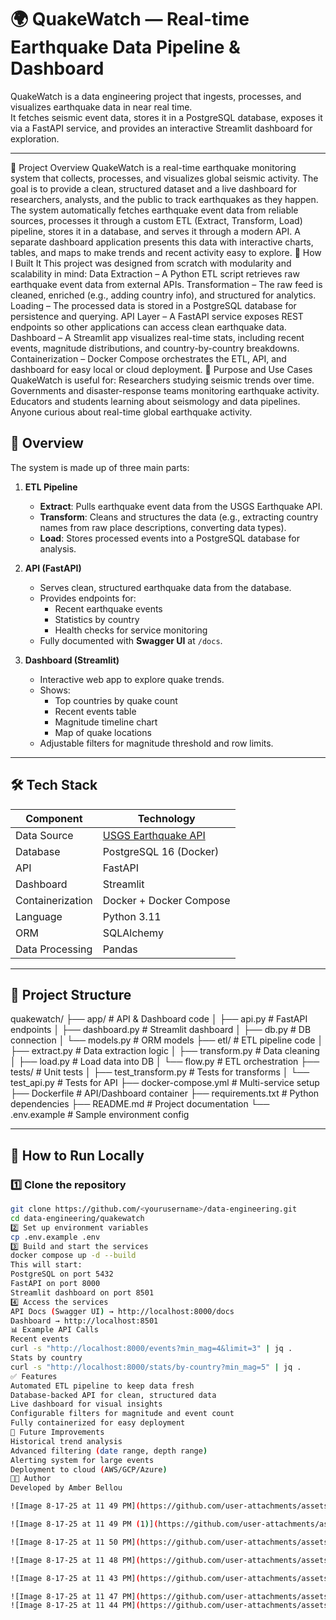 # 🌍 QuakeWatch — Real-time Earthquake Data Pipeline & Dashboard

QuakeWatch is a data engineering project that ingests, processes, and visualizes earthquake data in near real time.  
It fetches seismic event data, stores it in a PostgreSQL database, exposes it via a FastAPI service, and provides an interactive Streamlit dashboard for exploration.

---
📖 Project Overview
QuakeWatch is a real-time earthquake monitoring system that collects, processes, and visualizes global seismic activity. The goal is to provide a clean, structured dataset and a live dashboard for researchers, analysts, and the public to track earthquakes as they happen.
The system automatically fetches earthquake event data from reliable sources, processes it through a custom ETL (Extract, Transform, Load) pipeline, stores it in a database, and serves it through a modern API. A separate dashboard application presents this data with interactive charts, tables, and maps to make trends and recent activity easy to explore.
🔧 How I Built It
This project was designed from scratch with modularity and scalability in mind:
Data Extraction – A Python ETL script retrieves raw earthquake event data from external APIs.
Transformation – The raw feed is cleaned, enriched (e.g., adding country info), and structured for analytics.
Loading – The processed data is stored in a PostgreSQL database for persistence and querying.
API Layer – A FastAPI service exposes REST endpoints so other applications can access clean earthquake data.
Dashboard – A Streamlit app visualizes real-time stats, including recent events, magnitude distributions, and country-by-country breakdowns.
Containerization – Docker Compose orchestrates the ETL, API, and dashboard for easy local or cloud deployment.
🎯 Purpose and Use Cases
QuakeWatch is useful for:
Researchers studying seismic trends over time.
Governments and disaster-response teams monitoring earthquake activity.
Educators and students learning about seismology and data pipelines.
Anyone curious about real-time global earthquake activity.

## 📌 Overview

The system is made up of three main parts:

1. **ETL Pipeline**
   - **Extract**: Pulls earthquake event data from the USGS Earthquake API.
   - **Transform**: Cleans and structures the data (e.g., extracting country names from raw place descriptions, converting data types).
   - **Load**: Stores processed events into a PostgreSQL database for analysis.

2. **API (FastAPI)**
   - Serves clean, structured earthquake data from the database.
   - Provides endpoints for:
     - Recent earthquake events
     - Statistics by country
     - Health checks for service monitoring
   - Fully documented with **Swagger UI** at `/docs`.

3. **Dashboard (Streamlit)**
   - Interactive web app to explore quake trends.
   - Shows:
     - Top countries by quake count
     - Recent events table
     - Magnitude timeline chart
     - Map of quake locations
   - Adjustable filters for magnitude threshold and row limits.

---

## 🛠 Tech Stack

| Component        | Technology |
|------------------|------------|
| Data Source      | [USGS Earthquake API](https://earthquake.usgs.gov/fdsnws/event/1/) |
| Database         | PostgreSQL 16 (Docker) |
| API              | FastAPI |
| Dashboard        | Streamlit |
| Containerization | Docker + Docker Compose |
| Language         | Python 3.11 |
| ORM              | SQLAlchemy |
| Data Processing  | Pandas |

---

## 📂 Project Structure

quakewatch/
├── app/ # API & Dashboard code
│ ├── api.py # FastAPI endpoints
│ ├── dashboard.py # Streamlit dashboard
│ ├── db.py # DB connection
│ └── models.py # ORM models
├── etl/ # ETL pipeline code
│ ├── extract.py # Data extraction logic
│ ├── transform.py # Data cleaning
│ ├── load.py # Load data into DB
│ └── flow.py # ETL orchestration
├── tests/ # Unit tests
│ ├── test_transform.py # Tests for transforms
│ └── test_api.py # Tests for API
├── docker-compose.yml # Multi-service setup
├── Dockerfile # API/Dashboard container
├── requirements.txt # Python dependencies
├── README.md # Project documentation
└── .env.example # Sample environment config

---

## 🚀 How to Run Locally

### 1️⃣ Clone the repository
```bash
git clone https://github.com/<yourusername>/data-engineering.git
cd data-engineering/quakewatch
2️⃣ Set up environment variables
cp .env.example .env
3️⃣ Build and start the services
docker compose up -d --build
This will start:
PostgreSQL on port 5432
FastAPI on port 8000
Streamlit dashboard on port 8501
4️⃣ Access the services
API Docs (Swagger UI) → http://localhost:8000/docs
Dashboard → http://localhost:8501
📊 Example API Calls
Recent events
curl -s "http://localhost:8000/events?min_mag=4&limit=3" | jq .
Stats by country
curl -s "http://localhost:8000/stats/by-country?min_mag=5" | jq .
✅ Features
Automated ETL pipeline to keep data fresh
Database-backed API for clean, structured data
Live dashboard for visual insights
Configurable filters for magnitude and event count
Fully containerized for easy deployment
📅 Future Improvements
Historical trend analysis
Advanced filtering (date range, depth range)
Alerting system for large events
Deployment to cloud (AWS/GCP/Azure)
👩‍💻 Author
Developed by Amber Bellou

![Image 8-17-25 at 11 49 PM](https://github.com/user-attachments/assets/1d7a759b-3974-46f2-a732-4177036abb84)

![Image 8-17-25 at 11 49 PM (1)](https://github.com/user-attachments/assets/a969d52e-0cf2-4e91-893e-b82236c418f2)

![Image 8-17-25 at 11 50 PM](https://github.com/user-attachments/assets/66908318-8de1-431b-b511-ec1235d3dc2d)

![Image 8-17-25 at 11 48 PM](https://github.com/user-attachments/assets/193a7068-ffc5-4082-88ec-d6de095ecf22)

![Image 8-17-25 at 11 43 PM](https://github.com/user-attachments/assets/ee5f71e5-c78d-4d51-95a9-3486f1ba38d0)

![Image 8-17-25 at 11 47 PM](https://github.com/user-attachments/assets/937d4601-32ea-4fe0-8769-efca7817af55)
![Image 8-17-25 at 11 44 PM](https://github.com/user-attachments/assets/5cd99f0c-d48a-4821-ad54-0a706c6aa363)

